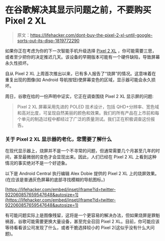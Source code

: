 # 在谷歌解决其显示问题之前，不要购买 Pixel 2 XL

> 原文：<https://lifehacker.com/dont-buy-the-pixel-2-xl-until-google-sorts-out-its-disp-1819772290>

如果你正在考虑为你的下一次智能手机升级选择 [Pixel 2 XL](https://lifehacker.com/google-made-the-pixel-xl-2-even-harder-to-repair-than-l-1819680350) ，你可能需要三思，或者至少把你的决定推迟几天。该设备的早期版本可能有一个硬件缺陷，导致屏幕永久性损坏。



自从 Pixel 2 XL 上周首次推出以来，已有多人报告了“烧屏”的情况。这意味着在重复出现的图像(如 Android 导航按钮)使屏幕变色的区域，显示器可能会永久损坏。

周日，谷歌在给的一份声明中证实，它正在调查围绕 Pixel 2 XL 显示屏的问题:

> Pixel 2 XL 屏幕采用先进的 POLED 技术设计，包括 QHD+分辨率、宽色域和高对比度，可呈现自然美丽的颜色和效果。我们的所有产品在上市前和每个单元的制造过程中都经过了广泛的质量测试。我们正在积极调查这份报告。

### 关于 Pixel 2 XL 显示器的老化，您需要了解什么

在现代显示器上，烧屏并不是一个不寻常的问题，但通常需要几个月甚至几年的时间，甚至最微弱的变色才会显现出来。因此，人们已经在 Pixel 2 XL 上看到这种情况的事实绝对不是一个好迹象。

以下是 Android Central 执行编辑 Alex Dobie 提供的 Pixel 2 XL 上的烧屏效果。(在应该是普通灰色屏幕的底部寻找模糊的导航图标。)

 [https://lifehacker.com/embed/inset/iframe?id=twitter-922060857659547648&autosize=1](https://lifehacker.com/embed/inset/iframe?id=twitter-922060857659547648&autosize=1) 

有可能问题实际上是图像残留，这将是一个更容易的解决办法，但如果烧屏是罪魁祸首，谷歌可能需要更换大量设备，甚至完全召回 Pixel 2 XL。目前，你可能应该等待看看该公司发现了什么，或者干脆选择较小的 Pixel 2(这似乎没有什么大问题)。